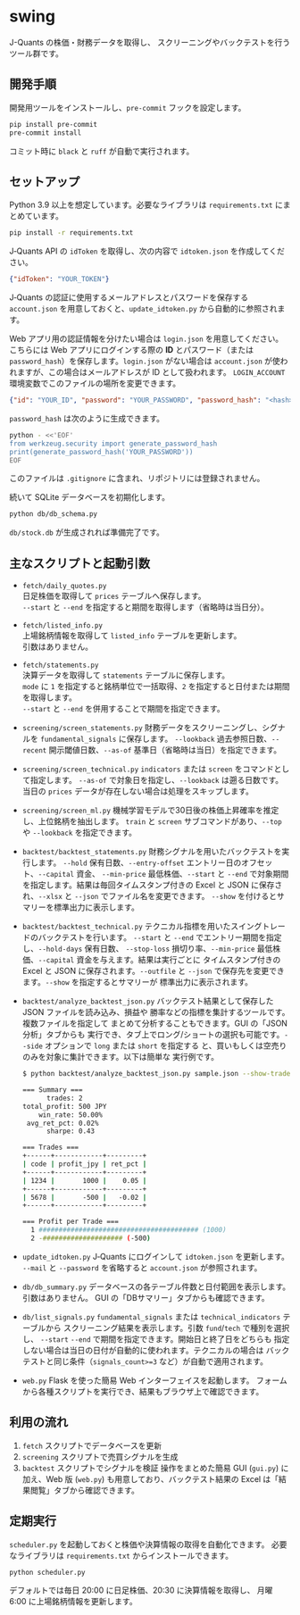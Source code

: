 # swing

J-Quants の株価・財務データを取得し、
スクリーニングやバックテストを行うツール群です。

## 開発手順

開発用ツールをインストールし、`pre-commit` フックを設定します。

```bash
pip install pre-commit
pre-commit install
```

コミット時に `black` と `ruff` が自動で実行されます。

## セットアップ

Python 3.9 以上を想定しています。必要なライブラリは
`requirements.txt` にまとめています。

```bash
pip install -r requirements.txt
```

J‑Quants API の `idToken` を取得し、次の内容で `idtoken.json` を作成してください。

```json
{"idToken": "YOUR_TOKEN"}
```

J‑Quants の認証に使用するメールアドレスとパスワードを保存する
`account.json` を用意しておくと、`update_idtoken.py` から自動的に参照されます。

Web アプリ用の認証情報を分けたい場合は `login.json` を用意してください。
こちらには Web アプリにログインする際の **ID** とパスワード（または
`password_hash`）を保存します。`login.json` がない場合は `account.json`
が使われますが、この場合はメールアドレスが ID として扱われます。
`LOGIN_ACCOUNT` 環境変数でこのファイルの場所を変更できます。

```json
{"id": "YOUR_ID", "password": "YOUR_PASSWORD", "password_hash": "<hash>"}
```
`password_hash` は次のように生成できます。

```bash
python - <<'EOF'
from werkzeug.security import generate_password_hash
print(generate_password_hash('YOUR_PASSWORD'))
EOF
```

このファイルは `.gitignore` に含まれ、リポジトリには登録されません。

続いて SQLite データベースを初期化します。

```bash
python db/db_schema.py
```
`db/stock.db` が生成されれば準備完了です。

## 主なスクリプトと起動引数

* `fetch/daily_quotes.py`  
  日足株価を取得して `prices` テーブルへ保存します。  
  `--start` と `--end` を指定すると期間を取得します（省略時は当日分）。

* `fetch/listed_info.py`  
  上場銘柄情報を取得して `listed_info` テーブルを更新します。  
  引数はありません。

* `fetch/statements.py`  
  決算データを取得して `statements` テーブルに保存します。  
  `mode` に `1` を指定すると銘柄単位で一括取得、`2` を指定すると日付または期間を取得します。  
  `--start` と `--end` を併用することで期間を指定できます。
* `screening/screen_statements.py`
  財務データをスクリーニングし、シグナルを `fundamental_signals` に保存します。
  `--lookback` 過去参照日数、`--recent` 開示閾値日数、`--as-of` 基準日（省略時は当日）を指定できます。
* `screening/screen_technical.py`
  `indicators` または `screen` をコマンドとして指定します。
  `--as-of` で対象日を指定し、`--lookback` は遡る日数です。
  当日の `prices` データが存在しない場合は処理をスキップします。
* `screening/screen_ml.py`
  機械学習モデルで30日後の株価上昇確率を推定し、上位銘柄を抽出します。
  `train` と `screen` サブコマンドがあり、`--top` や `--lookback` を指定できます。
* `backtest/backtest_statements.py`
  財務シグナルを用いたバックテストを実行します。
  `--hold` 保有日数、`--entry-offset` エントリー日のオフセット、`--capital` 資金、
  `--min-price` 最低株価、`--start` と `--end` で対象期間を指定します。結果は毎回タイムスタンプ付きの
  Excel と JSON に保存され、`--xlsx` と `--json` でファイル名を変更できます。
  `--show` を付けるとサマリーを標準出力に表示します。
* `backtest/backtest_technical.py`
  テクニカル指標を用いたスイングトレードのバックテストを行います。
  `--start` と `--end` でエントリー期間を指定し、`--hold-days` 保有日数、
  `--stop-loss` 損切り率、`--min-price` 最低株価、`--capital` 資金を与えます。結果は実行ごとに
  タイムスタンプ付きの Excel と JSON に保存されます。`--outfile` と
  `--json` で保存先を変更できます。`--show` を指定するとサマリーが
  標準出力に表示されます。
* `backtest/analyze_backtest_json.py`
  バックテスト結果として保存した JSON ファイルを読み込み、損益や
  勝率などの指標を集計するツールです。複数ファイルを指定して
  まとめて分析することもできます。GUI の「JSON分析」タブからも
  実行でき、タブ上でロング/ショートの選択も可能です。`--side` オプションで
  `long` または `short` を指定する
  と、買いもしくは空売りのみを対象に集計できます。以下は簡単な
  実行例です。

  ```bash
  $ python backtest/analyze_backtest_json.py sample.json --show-trades

  === Summary ===
        trades: 2
  total_profit: 500 JPY
      win_rate: 50.00%
   avg_ret_pct: 0.02%
        sharpe: 0.43

  === Trades ===
  +------+------------+---------+
  | code | profit_jpy | ret_pct |
  +------+------------+---------+
  | 1234 |       1000 |    0.05 |
  +------+------------+---------+
  | 5678 |       -500 |   -0.02 |
  +------+------------+---------+

  === Profit per Trade ===
    1 ######################################## (1000)
    2 -#################### (-500)
  ```
* `update_idtoken.py`
  J‑Quants にログインして `idtoken.json` を更新します。
  `--mail` と `--password` を省略すると `account.json` が参照されます。
* `db/db_summary.py`
  データベースの各テーブル件数と日付範囲を表示します。引数はありません。
  GUI の「DBサマリー」タブからも確認できます。
* `db/list_signals.py`
  `fundamental_signals` または `technical_indicators` テーブルから
  スクリーニング結果を表示します。引数 `fund`/`tech` で種別を選択し、
  `--start` `--end` で期間を指定できます。開始日と終了日をどちらも
  指定しない場合は当日の日付が自動的に使われます。テクニカルの場合は
  バックテストと同じ条件（`signals_count>=3` など）が自動で適用されます。
* `web.py`
  Flask を使った簡易 Web インターフェイスを起動します。
  フォームから各種スクリプトを実行でき、結果もブラウザ上で確認できます。

## 利用の流れ
1. `fetch` スクリプトでデータベースを更新
2. `screening` スクリプトで売買シグナルを生成
3. `backtest` スクリプトでシグナルを検証
操作をまとめた簡易 GUI (`gui.py`) に加え、Web 版 (`web.py`) も用意しており、バックテスト結果の Excel は「結果閲覧」タブから確認できます。
## 定期実行

`scheduler.py` を起動しておくと株価や決算情報の取得を自動化できます。
必要なライブラリは `requirements.txt` からインストールできます。

```bash
python scheduler.py
```

デフォルトでは毎日 20:00 に日足株価、20:30 に決算情報を取得し、
月曜 6:00 に上場銘柄情報を更新します。

